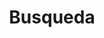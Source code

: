 ---
title: "Busqueda"
layout: "search"
url: "/busqueda/"
# description: "Search"
summary: "search"
placeholder: "Haz tu busqueda..."
---